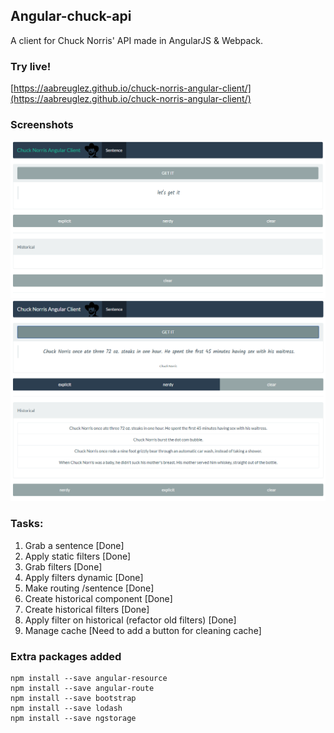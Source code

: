 ## Angular-chuck-api

A client for Chuck Norris' API made in AngularJS & Webpack.

### Try live!

[https://aabreuglez.github.io/chuck-norris-angular-client/](https://aabreuglez.github.io/chuck-norris-angular-client/)

### Screenshots

![Index](assets/1.PNG)
![Querying](assets/2.PNG)

### Tasks:

1. Grab a sentence [Done]
2. Apply static filters [Done] 
3. Grab filters [Done]
4. Apply filters dynamic [Done]
5. Make routing /sentence [Done]
6. Create historical component [Done]
7. Create historical filters [Done]
8. Apply filter on historical (refactor old filters) [Done]
9. Manage cache [Need to add a button for cleaning cache]


### Extra packages added

```
npm install --save angular-resource
npm install --save angular-route
npm install --save bootstrap 
npm install --save lodash
npm install --save ngstorage
```